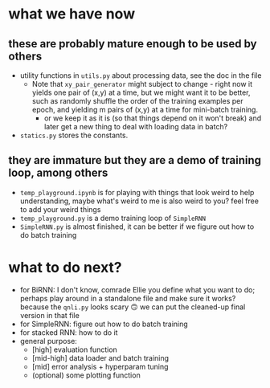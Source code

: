 # what we have now

## these are probably mature enough to be used by others

- utility functions in `utils.py` about processing data, see the doc in the file
  - Note that `xy_pair_generator` might subject to change - right now it yields one pair of (x,y) at a time, but we might want it to be better, such as randomly shuffle the order of the training examples per epoch, and yielding m pairs of (x,y) at a time for mini-batch training.
    - or we keep it as it is (so that things depend on it won't break) and later get a new thing to deal with loading data in batch?
- `statics.py` stores the constants.

## they are immature but they are a demo of training loop, among others

- `temp_playground.ipynb` is for playing with things that look weird to help understanding, maybe what's weird to me is also weird to you? feel free to add your weird things
- `temp_playground.py` is a demo training loop of `SimpleRNN`
- `SimpleRNN.py` is almost finished, it can be better if we figure out how to do batch training

# what to do next?

- for BiRNN: I don't know, comrade Ellie you define what you want to do; perhaps play around in a standalone file and make sure it works? because the `qnli.py` looks scary 🙃 we can put the cleaned-up final version in that file
- for SimpleRNN: figure out how to do batch training
- for stacked RNN: how to do it
- general purpose:
  - [high] evaluation function
  - [mid-high] data loader and batch training
  - [mid] error analysis + hyperparam tuning
  - (optional) some plotting function
